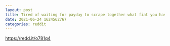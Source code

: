 ```yaml
--- 
layout: post 
title: Tired of waiting for payday to scrape together what fiat you have to "buy the dip"? Heres How I make Crypto for "free" by voicing my opinion TLDR at end 
date: 2021-06-24 1624562767 
categories: reddit 
--- 
```

https://redd.it/o781q4